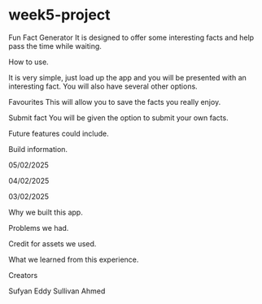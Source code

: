 # week5-project
Fun Fact Generator 
It is designed to offer some interesting facts and help pass the time while waiting.

How to use.

It is very simple, just load up the app and you will be presented with an interesting fact.
You will also have several other options.

Favourites
This will allow you to save the facts you really enjoy.

Submit fact
You will be given the option to submit your own facts.


Future features could include.


Build information.

05/02/2025

04/02/2025

03/02/2025

Why we built this app.

Problems we had.

Credit for assets we used.

What we learned from this experience.

Creators

Sufyan
Eddy Sullivan
Ahmed
